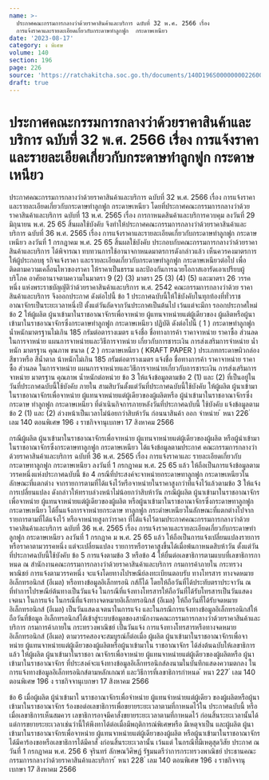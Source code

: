 ```yaml
---
name: >-
  ประกาศคณะกรรมการกลางว่าด้วยราคาสินค้าและบริการ ฉบับที่ 32 พ.ศ. 2566 เรื่อง 
  การแจ้งราคาและรายละเอียดเกี่ยวกับกระดาษทำลูกฟูก  กระดาษเหนียว
date: '2023-08-17'
category: ง พิเศษ
volume: 140
section: 196
page: 226
source: 'https://ratchakitcha.soc.go.th/documents/140D196S0000000022600.pdf'
draft: true
---
```


# ประกาศคณะกรรมการกลางว่าด้วยราคาสินค้าและบริการ ฉบับที่ 32 พ.ศ. 2566 เรื่อง  การแจ้งราคาและรายละเอียดเกี่ยวกับกระดาษทำลูกฟูก  กระดาษเหนียว

ประกาศคณะกรรมการกลางว่าด้วยราคาสินค้าและบริการ ฉบับที่ 32 พ.ศ. 2566 เรื่อง การแจ้งราคาและรายละเอียดเกี่ยวกับกระดาษทำลูกฟูก กระดาษเหนียว โดยที่ประกาศคณะกรรมการกลางว่าด้วยราคาสินค้าและบริการ ฉบับที่ 13 พ.ศ. 2565 เรื่อง การกาหนดสินค้าและบริการควบคุม ลงวันที่ 29 มิถุนายน พ.ศ. 25 65 สิ้นผลใช้บังคับ จึงทำให้ประกาศคณะกรรมการกลางว่าด้วยราคาสินค้าและบริการ ฉบับที่ 36 พ.ศ. 2565 เรื่อง การแจ้งราคาและรายละเอียดเกี่ยวกับกระดาษทำลูกฟูก กระดาษเหนียว ลงวันที่ 1 กรกฎาคม พ.ศ. 25 65 สิ้นผลใช้บังคับ ประกอบกับคณะกรรมการกลางว่าด้วยราคาสินค้าและบริการ ได้พิจารณา ทบทวนการใช้อานาจกาหนดมาตรการดังกล่าวแล้ว เห็นควรคงมาตรการให้ผู้ประกอบธุ รกิจแจ้งราคา และรายละเอียดเกี่ยวกับกระดาษทำลูกฟูก กระดาษเหนียวต่อไป เพื่อติดตามความเคลื่อนไหวของราคา ให้ราคาเป็นธรรม และป้องกันการฉวยโอกาสเอารัดเอาเปรียบผู้บริโภค อาศัยอานาจตามความในมาตรา 9 (2) (3) มาตรา 25 (3) (4) (5) และมาตรา 26 วรรคหนึ่ง แห่งพระราชบัญญัติว่าด้วยราคาสินค้าและบริการ พ.ศ. 2542 คณะกรรมการกลางว่าด้วย ราคาสินค้าและบริการ จึงออกประกาศ ดังต่อไปนี้ ข้อ 1 ประกาศฉบับนี้ให้ใช้บังคับในทุกท้องที่ทั่วราชอาณาจักรเป็นระยะเวลาหนึ่งปี ตั้งแต่วันถัดจากวันประกาศเป็นต้นไป เว้นแต่จะมีกา รออกประกาศใหม่ ข้อ 2 ให้ผู้ผลิต ผู้นาเข้ามาในราชอาณาจักรเพื่อจาหน่าย ผู้แทนจาหน่ายแต่ผู้เดียวของ ผู้ผลิตหรือผู้นาเข้ามาในราชอาณาจักรซึ่งกระดาษทำลูกฟูก กระดาษเหนียว ปฏิบัติ ดังต่อไปนี้ ( 1 ) กระดาษทำลูกฟูก น้ำหนักมาตรฐานไม่เกิน 185 กรัมต่อตารางเมตร แจ้งชื่อ ชื่อทางการค้า ราคาจาหน่าย ราคาซื้อ ส่วนลดในการจาหน่าย แผนการจาหน่ายและวิธีการจาหน่าย เกี่ยวกับการชาระเงิน การส่งเสริมการจำหน่าย น้ำหนัก มาตรฐาน คุณภาพ ขนาด ( 2 ) กระดาษเหนียว ( KRAFT PAPER ) ประเภทกระดาษผิวกล่องสีขาวหรือ สีน้ำตาล น้าหนักไม่เกิน 185 กรัมต่อตารางเมตร แจ้งชื่อ ชื่อทางการค้า ราคาจาหน่าย ราคาซื้อ ส่วนลด ในการจาหน่าย แผนการจาหน่ายและวิธีการจาหน่ายเกี่ยวกับการชาระเงิน การส่งเสริมการจาหน่าย มาตรฐาน คุณภาพ น้ำหนักต่อหน่วย ข้อ 3 ให้แจ้งข้อมูลตามข้อ 2 (1) และ (2) ที่เป็นอยู่ในวันที่ประกาศฉบับนี้ใช้บังคับ ภายใน สามสิบวันตั้งแต่วันที่ประกาศฉบับนี้ใช้บังคับ ให้ผู้ผลิต ผู้นาเข้ามาในราชอาณาจักรเพื่อจาหน่าย ผู้แทนจาหน่ายแต่ผู้เดียวของผู้ผลิตหรือ ผู้นำเข้ามาในราชอาณาจักรซึ่งกระดาษ ทำลูกฟูก กระดาษเหนียว ที่ดำเนินกิจการภายหลังวันที่ประกาศฉบับนี้ ใช้บังคับ แจ้งข้อมูลตามข้อ 2 (1) และ (2) ล่วงหน้าเป็นเวลาไม่น้อยกว่าสิบห้าวัน ก่อนนาสินค้า ออก จำหน่าย ้ หนา 226 ่ เลม 140 ตอนพิเศษ 196 ง ราชกิจจานุเบกษา 17 สิงหาคม 2566

กรณีผู้ผลิต ผู้นาเข้ามาในราชอาณาจักรเพื่อจาหน่าย ผู้แทนจาหน่ายแต่ผู้เดียวของผู้ผลิต หรือผู้นำเข้ามาในราชอาณาจักรซึ่งกระดาษทาลูกฟูก กระดาษเหนียว ได้แจ้งข้อมูลตามประกาศ คณะกรรมการกลางว่าด้วยราคาสินค้าและบริการ ฉบับที่ 36 พ.ศ. 2565 เรื่อง การแจ้งราคาและ รายละเอียดเกี่ยวกับกระดาษทาลูกฟูก กระดาษเหนียว ลงวันที่ 1 กรกฎาคม พ.ศ. 25 65 แล้ว ให้ถือเป็นการแจ้งข้อมูลตามวรรคหนึ่งแห่งประกาศฉบับนี้ ข้อ 4 กรณีที่ประสงค์จะจาหน่ายกระดาษทาลูกฟูก กระดาษเหนียวในลักษณะที่แตกต่าง จากรายการตามที่ได้แจ้งไว้หรือจาหน่ายในราคาสูงกว่าที่แจ้งไว้แล้วตามข้อ 3 ให้แจ้งการเปลี่ยนแปลง ดังกล่าวให้ทราบล่วงหน้าไม่น้อยกว่าสิบห้าวัน กรณีผู้ผลิต ผู้นาเข้ามาในราชอาณาจักรเพื่อจาหน่าย ผู้แทนจาหน่ายแต่ผู้เดียวของผู้ผลิต หรือผู้นาเข้ามาในราชอาณาจักรซึ่งกระดาษทาลูกฟูก กระดาษเหนียว ได้ยื่นแจ้งการจาหน่ายกระดาษ ทาลูกฟูก กระดำษเหนียวในลักษณะที่แตกต่างไปจากรายการตามที่ได้แจ้งไว้ หรือจาหน่ายสูงกว่าราคา ที่ได้แจ้งไว้ตามประกาศคณะกรรมการกลางว่าด้วยราคาสินค้าและบริการ ฉบับที่ 36 พ.ศ. 2565 เรื่อง การแจ้งราคาและรายละเอียดเกี่ยวกับกระดาษทำลูกฟูก กระดาษเหนียว ลงวันที่ 1 กรกฎาค ม พ.ศ. 25 65 แล้ว ให้ถือเป็นการแจ้งเปลี่ยนแปลงรายการหรือราคาตามวรรคหนึ่ง แต่จะเปลี่ยนแปลง รายการหรือราคาสูงขึ้นได้เมื่อพ้นกาหนดสิบห้าวัน ตั้งแต่วันที่ประกาศฉบับนี้ใช้บังคับ ข้อ 5 การแจ้งตามข้อ 3 หรือข้อ 4 ให้ยื่นต่อเลขาธิการตามแบบที่เลขาธิการกาหนด ณ สำนักงานคณะกรรมการกลางว่าด้วยราคาสินค้าและบริการ กรมการค้าภายใน กระทรวงพาณิชย์ การแจ้งตามวรรคหนึ่ง จะแจ้งโดยทางไปรษณีย์ลงทะเบียนตอบรับ ทางโทรสาร ทางจดหมาย อิเล็กทรอนิกส์ (อีเมล) หรือทางข้อมูลอิเล็กทรอนิ กส์ก็ได้ โดยให้ถือวันที่ได้ประทับตราประจาวัน ณ ที่ทำการไปรษณีย์ต้นทางเป็นวันแจ้ง ในกรณีที่แจ้งทางโทรสารให้ถือวันที่ได้รับโทรสารเป็นวันแสดงเจตนา ในการแจ้ง ในกรณีที่แจ้งทางจดหมายอิเล็กทรอนิกส์ (อีเมล) ให้ถือวันที่ได้รับจดหมายอิเล็กทรอนิกส์ (อีเมล) เป็นวันแสดงเจตนาในการแจ้ง และในกรณีการแจ้งทางข้อมูลอิเล็กทรอนิกส์ให้ถือวันที่ข้อมูล อิเล็กทรอนิกส์ได้เข้าสู่ระบบข้อมูลของสานักงานคณะกรรมการกลางว่าด้วยราคาสินค้าและบริการ กรมการค้าภายใน กระทรวงพาณิชย์ เป็นวันแจ้ง การแจ้งทางโทรสารหรือทางจดหมายอิเล็กทรอนิกส์ (อีเมล) ตามวรรคสองจะสมบูรณ์ก็ต่อเมื่อ ผู้ผลิต ผู้นาเข้ามาในราชอาณาจักรเพื่อจาหน่าย ผู้แทนจาหน่ายแต่ผู้เดียวของผู้ผลิตหรือผู้นาเข้ามาใน ราชอาณาจักร ได้ส่งต้นฉบับให้เลขาธิการแล้ว ให้ผู้ผลิต ผู้นาเข้ามาในราชอา ณาจักรเพื่อจาหน่าย ผู้แทนจาหน่ายแต่ผู้เดียวของผู้ผลิตหรือ ผู้นาเข้ามาในราชอาณาจักร ที่ประสงค์จะแจ้งทางข้อมูลอิเล็กทรอนิกส์ลงนามในบันทึกแสดงความตกลง ในการแจ้งทางข้อมูลอิเล็กทรอนิกส์ตามหลักเกณฑ์ และวิธีการที่เลขาธิการกำหนด ้ หนา 227 ่ เลม 140 ตอนพิเศษ 196 ง ราชกิจจานุเบกษา 17 สิงหาคม 2566

ข้อ 6 เมื่อผู้ผลิต ผู้นำเข้ามาใ นราชอาณาจักรเพื่อจำหน่าย ผู้แทนจำหน่ายแต่ผู้เดียว ของผู้ผลิตหรือผู้นาเข้ามาในราชอาณาจักร ร้องขอต่อเลขาธิการเพื่อขยายระยะเวลาตามที่กาหนดไว้ใน ประกาศฉบับนี้ หรือเมื่อเลขาธิการเห็นสมควร เลขาธิการอาจมีคาสั่งขยายระยะเวลาตามที่กาหนดไว้ ก่อนสิ้นระยะเวลานั้นได้ แต่การขยายระยะเวลาเช่นว่านี้ให้พึงทาได้ต่อเมื่อมีพฤติการณ์พิเศษหรือ มีเหตุจาเป็น และผู้ผลิต ผู้นาเข้ามาในราชอาณาจักรเพื่อจาหน่าย ผู้แทนจาหน่ายแต่ผู้เดียวของผู้ผลิต หรือผู้นาเข้ามาในราชอาณาจักร ได้มีคาร้องขอหรือเลขาธิการได้มีคาสั่ งก่อนสิ้นระยะเวลานั้น เว้นแต่ ในกรณีที่มีเหตุสุดวิสัย ประกาศ ณ วันที่ 1 กรกฎาคม พ.ศ. 256 6 จุรินทร์ ลักษณวิศิษฏ์ รัฐมนตรีว่าการกระทรวงพาณิชย์ ประธานคณะกรรมการกลางว่าด้วยราคาสินค้าและบริการ ้ หนา 228 ่ เลม 140 ตอนพิเศษ 196 ง ราชกิจจานุเบกษา 17 สิงหาคม 2566
